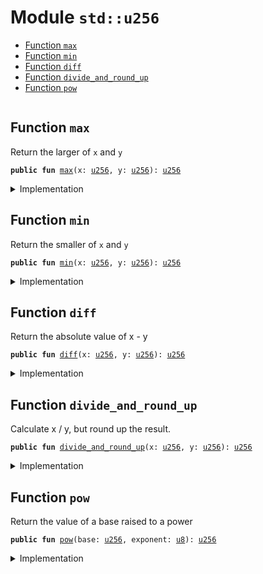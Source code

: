 
<a name="std_u256"></a>

# Module `std::u256`



-  [Function `max`](#std_u256_max)
-  [Function `min`](#std_u256_min)
-  [Function `diff`](#std_u256_diff)
-  [Function `divide_and_round_up`](#std_u256_divide_and_round_up)
-  [Function `pow`](#std_u256_pow)


<pre><code></code></pre>



<a name="std_u256_max"></a>

## Function `max`

Return the larger of <code>x</code> and <code>y</code>


<pre><code><b>public</b> <b>fun</b> <a href="../std/u256.md#std_u256_max">max</a>(x: <a href="../std/u256.md#std_u256">u256</a>, y: <a href="../std/u256.md#std_u256">u256</a>): <a href="../std/u256.md#std_u256">u256</a>
</code></pre>



<details>
<summary>Implementation</summary>


<pre><code><b>public</b> <b>fun</b> <a href="../std/u256.md#std_u256_max">max</a>(x: <a href="../std/u256.md#std_u256">u256</a>, y: <a href="../std/u256.md#std_u256">u256</a>): <a href="../std/u256.md#std_u256">u256</a> {
    <a href="../std/macros.md#std_macros_num_max">std::macros::num_max</a>!(x, y)
}
</code></pre>



</details>

<a name="std_u256_min"></a>

## Function `min`

Return the smaller of <code>x</code> and <code>y</code>


<pre><code><b>public</b> <b>fun</b> <a href="../std/u256.md#std_u256_min">min</a>(x: <a href="../std/u256.md#std_u256">u256</a>, y: <a href="../std/u256.md#std_u256">u256</a>): <a href="../std/u256.md#std_u256">u256</a>
</code></pre>



<details>
<summary>Implementation</summary>


<pre><code><b>public</b> <b>fun</b> <a href="../std/u256.md#std_u256_min">min</a>(x: <a href="../std/u256.md#std_u256">u256</a>, y: <a href="../std/u256.md#std_u256">u256</a>): <a href="../std/u256.md#std_u256">u256</a> {
    <a href="../std/macros.md#std_macros_num_min">std::macros::num_min</a>!(x, y)
}
</code></pre>



</details>

<a name="std_u256_diff"></a>

## Function `diff`

Return the absolute value of x - y


<pre><code><b>public</b> <b>fun</b> <a href="../std/u256.md#std_u256_diff">diff</a>(x: <a href="../std/u256.md#std_u256">u256</a>, y: <a href="../std/u256.md#std_u256">u256</a>): <a href="../std/u256.md#std_u256">u256</a>
</code></pre>



<details>
<summary>Implementation</summary>


<pre><code><b>public</b> <b>fun</b> <a href="../std/u256.md#std_u256_diff">diff</a>(x: <a href="../std/u256.md#std_u256">u256</a>, y: <a href="../std/u256.md#std_u256">u256</a>): <a href="../std/u256.md#std_u256">u256</a> {
    <a href="../std/macros.md#std_macros_num_diff">std::macros::num_diff</a>!(x, y)
}
</code></pre>



</details>

<a name="std_u256_divide_and_round_up"></a>

## Function `divide_and_round_up`

Calculate x / y, but round up the result.


<pre><code><b>public</b> <b>fun</b> <a href="../std/u256.md#std_u256_divide_and_round_up">divide_and_round_up</a>(x: <a href="../std/u256.md#std_u256">u256</a>, y: <a href="../std/u256.md#std_u256">u256</a>): <a href="../std/u256.md#std_u256">u256</a>
</code></pre>



<details>
<summary>Implementation</summary>


<pre><code><b>public</b> <b>fun</b> <a href="../std/u256.md#std_u256_divide_and_round_up">divide_and_round_up</a>(x: <a href="../std/u256.md#std_u256">u256</a>, y: <a href="../std/u256.md#std_u256">u256</a>): <a href="../std/u256.md#std_u256">u256</a> {
    <a href="../std/macros.md#std_macros_num_divide_and_round_up">std::macros::num_divide_and_round_up</a>!(x, y)
}
</code></pre>



</details>

<a name="std_u256_pow"></a>

## Function `pow`

Return the value of a base raised to a power


<pre><code><b>public</b> <b>fun</b> <a href="../std/u256.md#std_u256_pow">pow</a>(base: <a href="../std/u256.md#std_u256">u256</a>, exponent: <a href="../std/u8.md#std_u8">u8</a>): <a href="../std/u256.md#std_u256">u256</a>
</code></pre>



<details>
<summary>Implementation</summary>


<pre><code><b>public</b> <b>fun</b> <a href="../std/u256.md#std_u256_pow">pow</a>(base: <a href="../std/u256.md#std_u256">u256</a>, exponent: <a href="../std/u8.md#std_u8">u8</a>): <a href="../std/u256.md#std_u256">u256</a> {
    <a href="../std/macros.md#std_macros_num_pow">std::macros::num_pow</a>!(base, exponent)
}
</code></pre>



</details>


[//]: # ("File containing references which can be used from documentation")
